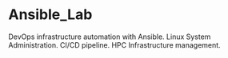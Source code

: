 # Ansible_Lab

DevOps infrastructure automation with Ansible.
Linux System Administration.
CI/CD pipeline.
HPC Infrastructure management.

